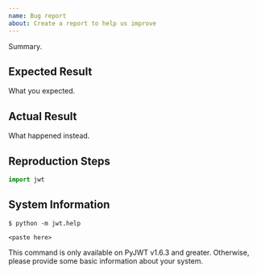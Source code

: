 ```yaml
---
name: Bug report
about: Create a report to help us improve
---
```


Summary.

## Expected Result

What you expected.

## Actual Result

What happened instead.

## Reproduction Steps

```python
import jwt

```

## System Information

    $ python -m jwt.help

```
<paste here>
```

This command is only available on PyJWT v1.6.3 and greater. Otherwise,
please provide some basic information about your system.
